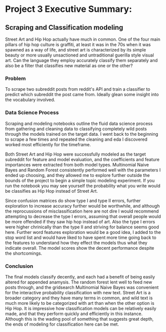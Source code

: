 # Project 3 Executive Summary: 
## Scraping and Classification modeling
Street Art and Hip Hop actually have much in common.  One of the four main pillars of hip hop culture is graffiti, at least it was in the 70s when it was spawned as a way of life, and street art is characterized by its simple beauty or more usually unsactioned and untraditional guerilla style visual art.  Can the language they employ accurately classify them separately and also be a filter that classifies new material as one or the other? 

### Problem
To scrape two subreddit posts from reddit's API and train a classifier to predict which subreddit the post came from.  Ideally glean some insight into the vocabulary involved.

### Data Science Process
Scraping and modeling notebooks outline the fluid data science process from gathering and cleaning data to classifying completely wild posts through the models trained on the target data.  I went back to the beginning to scrape a few times and repeated the cleaning and eda I discovered worked most efficiently for the timeframe.

Both Street Art and Hip Hop were successfully modeled as the target subreddit for feature and model evaluation, and the coefficients and feature importances were extracted from both model types.  Multinomial Naive Bayes and Random Forest consistently performed well with the parameters I ended up choosing, and they allowed me to explore further outside the bounds of the project to begin a simple topic modeling experiment.  If you run the notebook you may see yourself the probability what you write would be classifies as Hip Hop instead of Street Art.  

Since confusion matrices do show type I and type II errors, further exploration to increase accuracy further would be worthwhile, and although the reprocussions of misclassification here are not dire I would recommend attempting to decrease the type I errors, assuming that overall people would be more offended if they saw hip hop instead of art.  Also the type I errors were higher chrinically than the type II and striving for balance seems good here.  Further word features exploration would be a good idea, I added to the stop word list and would have liked to have spent more time going back to the features to understand how they effect the models thus what they indicate overall.  The model scores show the decent performance despite the shortcomings.

### Conclusion
The final models classify decently, and each had a benefit of being easily altered for appended anamysis.  The random forest lent well to feed new posts through, and the gridsearch Multinomial Naive Bayes was convenient for the interactive probability classification with new text.  Street Art is a broader category and they have many terms in common, and wild text is much more likely to be categorized with art than when the other option is Hip Hop.  It is impressive how classification models can be relatively easily made, and that they perform quickly and efficiently in this instance.  Although this is the wading pool of something that suggests great depth, the ends of modeling for classification here can be met.